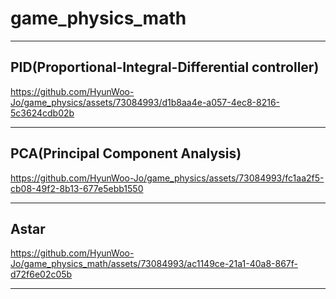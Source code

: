 # game_physics_math

***
## PID(Proportional-Integral-Differential controller)

https://github.com/HyunWoo-Jo/game_physics/assets/73084993/d1b8aa4e-a057-4ec8-8216-5c3624cdb02b

***
## PCA(Principal Component Analysis)

https://github.com/HyunWoo-Jo/game_physics/assets/73084993/fc1aa2f5-cb08-49f2-8b13-677e5ebb1550

***

## Astar

https://github.com/HyunWoo-Jo/game_physics_math/assets/73084993/ac1149ce-21a1-40a8-867f-d72f6e02c05b

***
